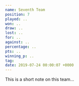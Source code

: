 ```yaml
---
name: Seventh Team
position: 7
played: ..
won: ..
draw: ..
lost: ..
for: ..
against: ..
percentage: ..
pts: ..
winning_p: ..
tag:
date: 2019-07-24 00:00:07 +0000
---
```

This is a short note on this team...